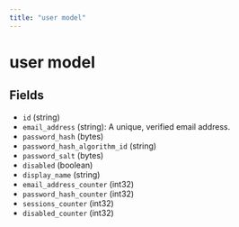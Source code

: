 ```yaml
---
title: "user model"
---
```


# user model

## Fields

-   `id` (string)
-   `email_address` (string): A unique, verified email address.
-   `password_hash` (bytes)
-   `password_hash_algorithm_id` (string)
-   `password_salt` (bytes)
-   `disabled` (boolean)
-   `display_name` (string)
-   `email_address_counter` (int32)
-   `password_hash_counter` (int32)
-   `sessions_counter` (int32)
-   `disabled_counter` (int32)

